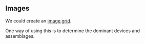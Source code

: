 ## Images

We could create an [image grid](https://unheardcity.org.uk/methods/src/imagegrid.html).

One way of using this is to determine the dominant devices and assemblages. 
